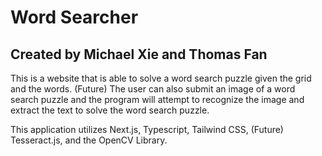# Word Searcher
## Created by Michael Xie and Thomas Fan

This is a website that is able to solve a word search puzzle given the grid and the words. (Future) The user can also submit an image of a word search puzzle and the program will attempt to recognize the image and extract the text to solve the word search puzzle.

This application utilizes Next.js, Typescript, Tailwind CSS, (Future) Tesseract.js, and the OpenCV Library.